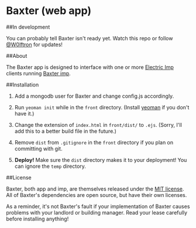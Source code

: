 Baxter (web app)
=============

##In development

You can probably tell Baxter isn't ready yet. Watch this repo or follow [@W0lftron](https://twitter.com/W0lftron) for updates!

##About

The Baxter app is designed to interface with one or more [Electric Imp](http://electricimp.com) clients running [Baxter imp](https://github.com/thure/baxter-imp).

##Installation

1. Add a mongodb user for Baxter and change config.js accordingly.

1. Run `yeoman init` while in the `front` directory. (Install [yeoman](http://yeoman.io) if you don't have it.)

1. Change the extension of `index.html` in `front/dist/` to `.ejs`. (Sorry, I'll add this to a better build file in the future.)

1. Remove `dist` from `.gitignore` in the `front` directory if you plan on committing with git.

1. **Deploy!** Make sure the `dist` directory makes it to your deployment! You can ignore the `temp` directory.

##License

Baxter, both app and imp, are themselves released under the [MIT license](http://bureaujs.org/license).
All of Baxter's dependencies are open source, but have their own licenses.

As a reminder, it's not Baxter's fault if your implementation of Baxter causes problems with your landlord or building manager. Read your lease carefully before installing anything!